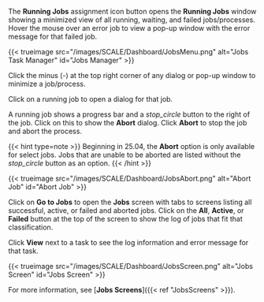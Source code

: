 &NewLine;

The **Running Jobs** <span class="material-icons">assignment</span> icon button opens the **Running Jobs** window showing a minimized view of all running, waiting, and failed jobs/processes.
Hover the mouse over an error job to view a pop-up window with the error message for that failed job.

{{< trueimage src="/images/SCALE/Dashboard/JobsMenu.png" alt="Jobs Task Manager" id="Jobs Manager" >}}

Click the minus (-) at the top right corner of any dialog or pop-up window to minimize a job/process.  

Click on a running job to open a dialog for that job.

A running job shows a progress bar and a <i class="material-icons" aria-hidden="true" title="Abort">stop_circle</i> button to the right of the job. Click on this to show the **Abort** dialog.
Click **Abort** to stop the job and abort the process.

{{< hint type=note >}}
Beginning in 25.04, the **Abort** option is only available for select jobs. Jobs that are unable to be aborted are listed without the <i class="material-icons" aria-hidden="true" title="Abort">stop_circle</i> button as an option.
{{< /hint >}}

{{< trueimage src="/images/SCALE/Dashboard/JobsAbort.png" alt="Abort Job" id="Abort Job" >}}

Click on **Go to Jobs** to open the **Jobs** screen with tabs to screens listing all successful, active, or failed and aborted jobs.
Click on the **All**, **Active**, or **Failed** button at the top of the screen to show the log of jobs that fit that classification.

Click **View** next to a task to see the log information and error message for that task.

{{< trueimage src="/images/SCALE/Dashboard/JobsScreen.png" alt="Jobs Screen" id="Jobs Screen" >}}

For more information, see [**Jobs Screens**]({{< ref "JobsScreens" >}}).